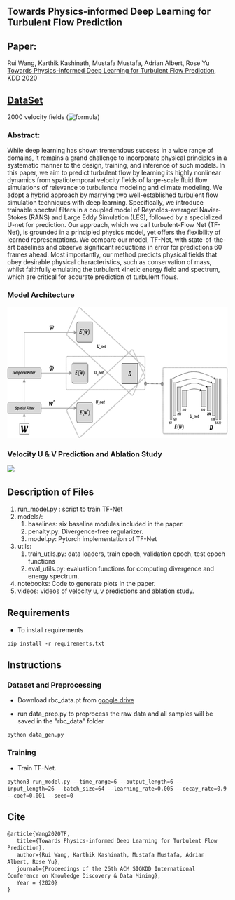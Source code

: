 ## Towards Physics-informed Deep Learning for Turbulent Flow Prediction
## Paper: 
Rui Wang, Karthik Kashinath, Mustafa Mustafa, Adrian Albert, Rose Yu [Towards Physics-informed Deep Learning for Turbulent Flow Prediction](https://ucsdml.github.io/jekyll/update/2020/08/23/TF-Net.html), KDD 2020

## [DataSet](https://drive.google.com/drive/folders/1VOtLjfAkCWJePiacoDxC-nrgCREKvrpE?usp=sharing.)
2000 velocity fields (![formula](https://render.githubusercontent.com/render/math?math=2000\times2\times256\times1792))

### Abstract:
While deep learning has shown tremendous success in a wide range of domains, it remains a grand challenge to incorporate physical principles in a systematic manner to the design, training, and inference of such models. In this paper, we aim to predict turbulent flow by learning its highly nonlinear dynamics from spatiotemporal velocity fields of large-scale fluid flow simulations of relevance to turbulence modeling and climate modeling. We adopt a hybrid approach by marrying two well-established turbulent flow simulation techniques with deep learning. Specifically, we introduce trainable spectral filters in a coupled model of Reynolds-averaged Navier-Stokes (RANS) and Large Eddy Simulation (LES), followed by a specialized U-net for prediction. Our approach, which we call turbulent-Flow Net (TF-Net), is grounded in a principled physics model, yet offers the flexibility of learned representations. We compare our model, TF-Net, with state-of-the-art baselines and observe significant reductions in error for predictions 60 frames ahead. Most importantly, our method predicts physical fields that obey desirable physical characteristics, such as conservation of mass, whilst faithfully emulating the turbulent kinetic energy field and spectrum, which are critical for accurate prediction of turbulent flows.

### Model Architecture
<img src="videos/model.png" width="700" height="300">


### Velocity U & V Prediction and Ablation Study
![](videos/all.gif)


## Description of Files
1. run_model.py : script to train TF-Net
2. models/: 
   1. baselines: six baseline modules included in the paper.
   2. penalty.py: Divergence-free regularizer.
   3. model.py: Pytorch implementation of TF-Net
3. utils:
   1. train_utils.py: data loaders, train epoch, validation epoch, test epoch functions
   2. eval_utils.py: evaluation functions for computing divergence and energy spectrum. 
4. notebooks: Code to generate plots in the paper.
5. videos: videos of velocity u, v predictions and ablation study.



## Requirements
- To install requirements
```
pip install -r requirements.txt
```


## Instructions
### Dataset and Preprocessing
- Download rbc_data.pt from [google drive](https://drive.google.com/drive/folders/1VOtLjfAkCWJePiacoDxC-nrgCREKvrpE?usp=sharing.)

- run data_prep.py to preprocess the raw data and all samples will be saved in the "rbc_data" folder
```
python data_gen.py
```

### Training
- Train TF-Net.
```
python3 run_model.py --time_range=6 --output_length=6 --input_length=26 --batch_size=64 --learning_rate=0.005 --decay_rate=0.9 --coef=0.001 --seed=0
```

## Cite
```
@article{Wang2020TF,
   title={Towards Physics-informed Deep Learning for Turbulent Flow Prediction},
   author={Rui Wang, Karthik Kashinath, Mustafa Mustafa, Adrian Albert, Rose Yu},
   journal={Proceedings of the 26th ACM SIGKDD International Conference on Knowledge Discovery & Data Mining},
   Year = {2020}
}	
```
